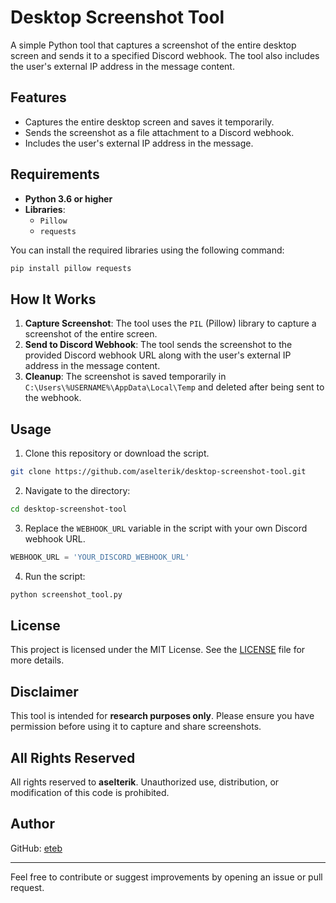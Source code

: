
# Desktop Screenshot Tool

A simple Python tool that captures a screenshot of the entire desktop screen and sends it to a specified Discord webhook. The tool also includes the user's external IP address in the message content.

## Features
- Captures the entire desktop screen and saves it temporarily.
- Sends the screenshot as a file attachment to a Discord webhook.
- Includes the user's external IP address in the message.

## Requirements
- **Python 3.6 or higher**
- **Libraries**:
  - `Pillow`
  - `requests`

You can install the required libraries using the following command:

```bash
pip install pillow requests
```

## How It Works
1. **Capture Screenshot**: The tool uses the `PIL` (Pillow) library to capture a screenshot of the entire screen.
2. **Send to Discord Webhook**: The tool sends the screenshot to the provided Discord webhook URL along with the user's external IP address in the message content.
3. **Cleanup**: The screenshot is saved temporarily in `C:\Users\%USERNAME%\AppData\Local\Temp` and deleted after being sent to the webhook.

## Usage
1. Clone this repository or download the script.

```bash
git clone https://github.com/aselterik/desktop-screenshot-tool.git
```

2. Navigate to the directory:

```bash
cd desktop-screenshot-tool
```

3. Replace the `WEBHOOK_URL` variable in the script with your own Discord webhook URL.

```python
WEBHOOK_URL = 'YOUR_DISCORD_WEBHOOK_URL'
```

4. Run the script:

```bash
python screenshot_tool.py
```


## License
This project is licensed under the MIT License. See the [LICENSE](LICENSE) file for more details.

## Disclaimer
This tool is intended for **research purposes only**. Please ensure you have permission before using it to capture and share screenshots.

## All Rights Reserved
All rights reserved to **aselterik**. Unauthorized use, distribution, or modification of this code is prohibited.

## Author
GitHub: [eteb](https://github.com/eteb)

---

Feel free to contribute or suggest improvements by opening an issue or pull request.
